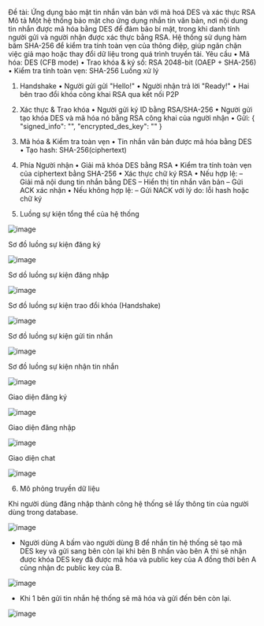 Đề tài: Ứng dụng bảo mật tin nhắn văn bản với mã hoá DES và xác thực RSA
Mô tả
Một hệ thống bảo mật cho ứng dụng nhắn tin văn bản, nơi nội dung tin nhắn được mã hóa bằng DES để đảm bảo bí
mật, trong khi danh tính người gửi và người nhận được xác thực bằng RSA. Hệ thống sử dụng hàm băm SHA-256 để
kiểm tra tính toàn vẹn của thông điệp, giúp ngăn chặn việc giả mạo hoặc thay đổi dữ liệu trong quá trình truyền tải.
Yêu cầu
• Mã hóa: DES (CFB mode)
• Trao khóa & ký số: RSA 2048-bit (OAEP + SHA-256)
• Kiểm tra tính toàn vẹn: SHA-256
Luồng xử lý
1. Handshake
• Người gửi gửi "Hello!"
• Người nhận trả lời "Ready!"
• Hai bên trao đổi khóa công khai RSA qua kết nối P2P
2. Xác thực & Trao khóa
• Người gửi ký ID bằng RSA/SHA-256
• Người gửi tạo khóa DES và mã hóa nó bằng RSA công khai của người nhận
• Gửi:
{
"signed_info": "<RSA Signature>",
"encrypted_des_key": "<Base64>"
}
3. Mã hóa & Kiểm tra toàn vẹn
• Tin nhắn văn bản được mã hóa bằng DES
• Tạo hash: SHA-256(ciphertext)
4. Phía Người nhận
• Giải mã khóa DES bằng RSA
• Kiểm tra tính toàn vẹn của ciphertext bằng SHA-256
• Xác thực chữ ký RSA
• Nếu hợp lệ:
– Giải mã nội dung tin nhắn bằng DES
– Hiển thị tin nhắn văn bản
– Gửi ACK xác nhận
• Nếu không hợp lệ:
– Gửi NACK với lý do: lỗi hash hoặc chữ ký


5. Luồng sự kiện tổng thể của hệ thống

![image](https://github.com/user-attachments/assets/09872148-ede7-418e-aa93-04eaa3c96bdb)

Sơ đồ luồng sự kiện đăng ký

![image](https://github.com/user-attachments/assets/ab6c5e6e-e824-4d6a-8fe4-403d7a2d748e)

Sơ dồ luồng sự kiện đăng nhập

![image](https://github.com/user-attachments/assets/6833815e-0dcf-49bd-aff3-59f3f4d88cba)

Sơ đồ luồng sự kiện trao đổi khóa (Handshake)

![image](https://github.com/user-attachments/assets/79fecd9c-41d3-46d6-82db-13c42cb64fe1)

Sơ đồ luồng sự kiện gửi tin nhắn

![image](https://github.com/user-attachments/assets/37393984-cc78-41d4-978f-09d1870f43af)

Sơ đồ luồng sự kiện nhận tin nhắn

![image](https://github.com/user-attachments/assets/fd4e932e-7322-47ea-ba42-8425b8fb3c88)

Giao diện đăng ký

![image](https://github.com/user-attachments/assets/5d5b6577-ea4d-4681-aa71-94644427f9f7)

Giao diện đăng nhập

![image](https://github.com/user-attachments/assets/a8852764-419a-437c-a18c-7210ee5b932d)

Giao diện chat

![image](https://github.com/user-attachments/assets/63a7d9e4-342b-4062-b651-5f6951f386eb)

6. Mô phỏng truyền dữ liệu

Khi người dùng đăng nhập thành công hệ thống sẽ lấy thông tin của người dùng trong database.
 

![image](https://github.com/user-attachments/assets/4f660963-74d6-4139-9370-5af3622c6ae3)

- Người dùng A bấm vào người dùng B để nhắn tin hệ thống sẽ tạo mã DES key và gửi sang bên còn lại khi bên B nhấn vào bên A thì sẽ nhận được khóa DES key đã được mã hóa và public key của A đồng thời bên A cũng nhận đc public key của B.

![image](https://github.com/user-attachments/assets/c0e9eb99-42f1-4ba9-aed2-1a507f2d89dd)

- Khi 1 bên gửi tin nhắn hệ thống sẽ mã hóa và gửi đến bên còn lại.

![image](https://github.com/user-attachments/assets/9752df67-d02e-4e70-b31c-df67c10e662f)



